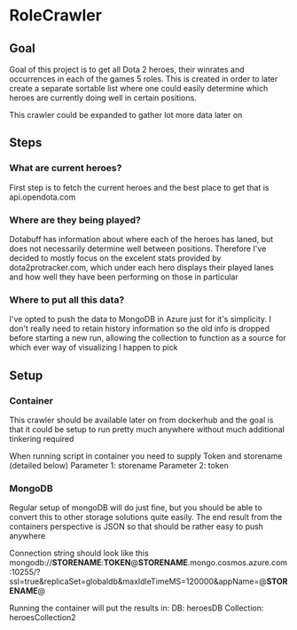 # RoleCrawler
## Goal
Goal of this project is to get all Dota 2 heroes, their winrates and occurrences in each of the games 5 roles. This is created in order to later create a separate sortable list where one could easily determine which heroes are currently doing well in certain positions.

This crawler could be expanded to gather lot more data later on

## Steps
### What are current heroes?
First step is to fetch the current heroes and the best place to get that is api.opendota.com
### Where are they being played?
Dotabuff has information about where each of the heroes has laned, but does not necessarily determine well between positions. Therefore I've decided to mostly focus on the excelent stats provided by dota2protracker.com, which under each hero displays their played lanes and how well they have been performing on those in particular
### Where to put all this data?
I've opted to push the data to MongoDB in Azure just for it's simplicity. I don't really need to retain history information so the old info is dropped before starting a new run, allowing the collection to function as a source for which ever way of visualizing I happen to pick

## Setup
### Container
This crawler should be available later on from dockerhub and the goal is that it could be setup to run pretty much anywhere without much additional tinkering required

When running script in container you need to supply Token and storename (detailed below)
Parameter 1: storename
Parameter 2: token

### MongoDB
Regular setup of mongoDB will do just fine, but you should be able to convert this to other storage solutions quite easily. The end result from the containers perspective is JSON so that should be rather easy to push anywhere

Connection string should look like this 
mongodb://**STORENAME**:**TOKEN**@**STORENAME**.mongo.cosmos.azure.com:10255/?ssl=true&replicaSet=globaldb&maxIdleTimeMS=120000&appName=@**STORENAME**@

Running the container will put the results in:
DB: heroesDB
Collection: heroesCollection2
